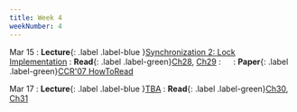 ```yaml
---
title: Week 4
weekNumber: 4
---
```


Mar 15
: **Lecture**{: .label .label-blue }[Synchronization 2: Lock Implementation](/sp22/assets/slides/lec07_synchronization2.pdf)
    : **Read**{: .label .label-green}[Ch28](https://pages.cs.wisc.edu/~remzi/OSTEP/threads-locks.pdf), [Ch29](https://pages.cs.wisc.edu/~remzi/OSTEP/threads-locks-usage.pdf)
: &emsp;
    : **Paper**{: .label .label-green}[CCR'07 HowToRead](https://dl.acm.org/doi/10.1145/1273445.1273458)

Mar 17
: **Lecture**{: .label .label-blue }[TBA](#)
    : **Read**{: .label .label-green}[Ch30](https://pages.cs.wisc.edu/~remzi/OSTEP/threads-cv.pdf), [Ch31](https://pages.cs.wisc.edu/~remzi/OSTEP/threads-sema.pdf)
